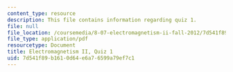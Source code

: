 ```yaml
---
content_type: resource
description: This file contains information regarding quiz 1.
file: null
file_location: /coursemedia/8-07-electromagnetism-ii-fall-2012/7d541f89b1610d64e6a76599a79ef7c1_MIT8_07F12_quiz1.pdf
file_type: application/pdf
resourcetype: Document
title: Electromagnetism II, Quiz 1
uid: 7d541f89-b161-0d64-e6a7-6599a79ef7c1
---
```

